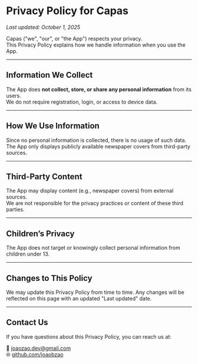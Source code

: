 # Privacy Policy for Capas

_Last updated: October 1, 2025_

Capas ("we", "our", or "the App") respects your privacy.  
This Privacy Policy explains how we handle information when you use the App.

---

## Information We Collect
The App does **not collect, store, or share any personal information** from its users.  
We do not require registration, login, or access to device data.

---

## How We Use Information
Since no personal information is collected, there is no usage of such data.  
The App only displays publicly available newspaper covers from third-party sources.

---

## Third-Party Content
The App may display content (e.g., newspaper covers) from external sources.  
We are not responsible for the privacy practices or content of these third parties.

---

## Children’s Privacy
The App does not target or knowingly collect personal information from children under 13.  

---

## Changes to This Policy
We may update this Privacy Policy from time to time. Any changes will be reflected on this page with an updated "Last updated" date.

---

## Contact Us
If you have questions about this Privacy Policy, you can reach us at:

📧 [joaozao.dev@gmail.com](mailto:joaozao.dev@gmail.com)  
🌐 [github.com/joaobzao](https://github.com/joaobzao)